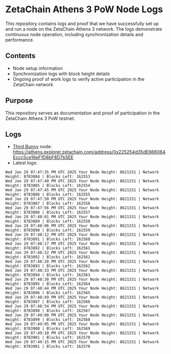 # ZetaChain Athens 3 PoW Node Logs
This repository contains logs and proof that we have successfully set up and run a node on the ZetaChain Athens 3 network. The logs demonstrate continuous node operation, including synchronization details and performance.

## Contents
- Node setup information
- Synchronization logs with block height details
- Ongoing proof of work logs to verify active participation in the ZetaChain network

## Purpose
This repository serves as documentation and proof of participation in the ZetaChain Athens 3 PoW testnet.

## Logs

- [Third Bunny](https://thirdbunny.xyz/) node: https://athens.explorer.zetachain.com/address/0x225254d35dE666064Eccc5ce16eF1D8bF8D7b5EE
- Latest logs:
```
Wed Jan 29 07:47:35 PM UTC 2025 Your Node Height: 8621331 | Network Height: 8783884 | Blocks Left: 162553
Wed Jan 29 07:47:40 PM UTC 2025 Your Node Height: 8621331 | Network Height: 8783885 | Blocks Left: 162554
Wed Jan 29 07:47:45 PM UTC 2025 Your Node Height: 8621331 | Network Height: 8783886 | Blocks Left: 162555
Wed Jan 29 07:47:50 PM UTC 2025 Your Node Height: 8621331 | Network Height: 8783887 | Blocks Left: 162556
Wed Jan 29 07:47:56 PM UTC 2025 Your Node Height: 8621331 | Network Height: 8783888 | Blocks Left: 162557
Wed Jan 29 07:48:01 PM UTC 2025 Your Node Height: 8621331 | Network Height: 8783889 | Blocks Left: 162558
Wed Jan 29 07:48:06 PM UTC 2025 Your Node Height: 8621331 | Network Height: 8783890 | Blocks Left: 162559
Wed Jan 29 07:48:12 PM UTC 2025 Your Node Height: 8621331 | Network Height: 8783891 | Blocks Left: 162560
Wed Jan 29 07:48:17 PM UTC 2025 Your Node Height: 8621331 | Network Height: 8783892 | Blocks Left: 162561
Wed Jan 29 07:48:22 PM UTC 2025 Your Node Height: 8621331 | Network Height: 8783892 | Blocks Left: 162561
Wed Jan 29 07:48:28 PM UTC 2025 Your Node Height: 8621331 | Network Height: 8783893 | Blocks Left: 162562
Wed Jan 29 07:48:33 PM UTC 2025 Your Node Height: 8621331 | Network Height: 8783894 | Blocks Left: 162563
Wed Jan 29 07:48:38 PM UTC 2025 Your Node Height: 8621331 | Network Height: 8783895 | Blocks Left: 162564
Wed Jan 29 07:48:44 PM UTC 2025 Your Node Height: 8621331 | Network Height: 8783896 | Blocks Left: 162565
Wed Jan 29 07:48:49 PM UTC 2025 Your Node Height: 8621331 | Network Height: 8783897 | Blocks Left: 162566
Wed Jan 29 07:48:54 PM UTC 2025 Your Node Height: 8621331 | Network Height: 8783898 | Blocks Left: 162567
Wed Jan 29 07:49:00 PM UTC 2025 Your Node Height: 8621331 | Network Height: 8783899 | Blocks Left: 162568
Wed Jan 29 07:49:05 PM UTC 2025 Your Node Height: 8621331 | Network Height: 8783900 | Blocks Left: 162569
Wed Jan 29 07:49:10 PM UTC 2025 Your Node Height: 8621331 | Network Height: 8783901 | Blocks Left: 162570
Wed Jan 29 07:49:15 PM UTC 2025 Your Node Height: 8621331 | Network Height: 8783901 | Blocks Left: 162570
```
